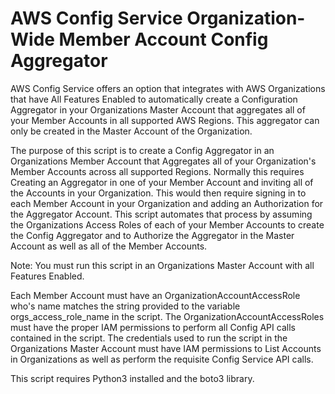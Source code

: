 # AWS Config Service Organization-Wide Member Account Config Aggregator 

AWS Config Service offers an option that integrates with AWS Organizations that have All Features Enabled to automatically create a Configuration Aggregator in your Organizations Master Account that aggregates all of your Member Accounts in all supported AWS Regions. This aggregator can only be created in the Master Account of the Organization.

The purpose of this script is to create a Config Aggregator in an Organizations Member Account that Aggregates all of your Organization's Member Accounts across all supported Regions. Normally this requires Creating an Aggregator in one of your Member Account and inviting all of the Accounts in your Organization. This would then require signing in to each Member Account in your Organization and adding an Authorization for the Aggregator Account. This script automates that process by assuming the Organizations Access Roles of each of your Member Accounts to create the Config Aggregator and to Authorize the Aggregator in the Master Account as well as all of the Member Accounts.

Note: You must run this script in an Organizations Master Account with all Features Enabled.

Each Member Account must have an OrganizationAccountAccessRole who's name matches the string provided to the variable orgs_access_role_name in the script. The OrganizationAccountAccessRoles must have the proper IAM permissions to perform all Config API calls contained in the script. The credentials used to run the script in the Organizations Master Account must have IAM permissions to List Accounts in Organizations as well as perform the requisite Config Service API calls.

This script requires Python3 installed and the boto3 library.
